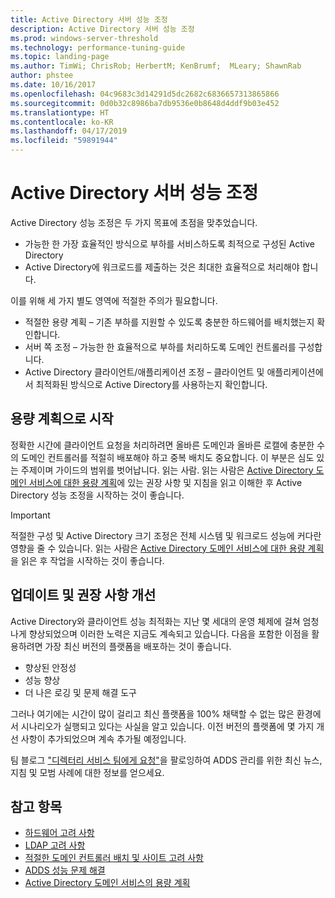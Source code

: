 ```yaml
---
title: Active Directory 서버 성능 조정
description: Active Directory 서버 성능 조정
ms.prod: windows-server-threshold
ms.technology: performance-tuning-guide
ms.topic: landing-page
ms.author: TimWi; ChrisRob; HerbertM; KenBrumf;  MLeary; ShawnRab
author: phstee
ms.date: 10/16/2017
ms.openlocfilehash: 04c9683c3d14291d5dc2682c6836657313865866
ms.sourcegitcommit: 0d0b32c8986ba7db9536e0b8648d4ddf9b03e452
ms.translationtype: HT
ms.contentlocale: ko-KR
ms.lasthandoff: 04/17/2019
ms.locfileid: "59891944"
---
```

# <a name="performance-tuning-active-directory-servers"></a>Active Directory 서버 성능 조정

Active Directory 성능 조정은 두 가지 목표에 초점을 맞추었습니다.
- 가능한 한 가장 효율적인 방식으로 부하를 서비스하도록 최적으로 구성된 Active Directory
- Active Directory에 워크로드를 제출하는 것은 최대한 효율적으로 처리해야 합니다.

이를 위해 세 가지 별도 영역에 적절한 주의가 필요합니다.
- 적절한 용량 계획 – 기존 부하를 지원할 수 있도록 충분한 하드웨어를 배치했는지 확인합니다.
- 서버 쪽 조정 – 가능한 한 효율적으로 부하를 처리하도록 도메인 컨트롤러를 구성합니다.
- Active Directory 클라이언트/애플리케이션 조정 – 클라이언트 및 애플리케이션에서 최적화된 방식으로 Active Directory를 사용하는지 확인합니다.

## <a name="start-with-capacity-planning"></a>용량 계획으로 시작
정확한 시간에 클라이언트 요청을 처리하려면 올바른 도메인과 올바른 로캘에 충분한 수의 도메인 컨트롤러를 적절히 배포해야 하고 중복 배치도 중요합니다. 이 부분은 심도 있는 주제이며 가이드의 범위를 벗어납니다. 읽는 사람. 읽는 사람은 [Active Directory 도메인 서비스에 대한 용량 계획](https://go.microsoft.com/fwlink/?LinkId=324566)에 있는 권장 사항 및 지침을 읽고 이해한 후 Active Directory 성능 조정을 시작하는 것이 좋습니다.

>[!Important]
> 적절한 구성 및 Active Directory 크기 조정은 전체 시스템 및 워크로드 성능에 커다란 영향을 줄 수 있습니다. 읽는 사람은 [Active Directory 도메인 서비스에 대한 용량 계획](https://go.microsoft.com/fwlink/?LinkId=324566)을 읽은 후 작업을 시작하는 것이 좋습니다.

## <a name="updates-and-evolving-recommendations"></a>업데이트 및 권장 사항 개선

Active Directory와 클라이언트 성능 최적화는 지난 몇 세대의 운영 체제에 걸쳐 엄청나게 향상되었으며 이러한 노력은 지금도 계속되고 있습니다. 다음을 포함한 이점을 활용하려면 가장 최신 버전의 플랫폼을 배포하는 것이 좋습니다.

- 향상된 안정성
- 성능 향상
- 더 나은 로깅 및 문제 해결 도구

그러나 여기에는 시간이 많이 걸리고 최신 플랫폼을 100% 채택할 수 없는 많은 환경에서 시나리오가 실행되고 있다는 사실을 알고 있습니다. 이전 버전의 플랫폼에 몇 가지 개선 사항이 추가되었으며 계속 추가될 예정입니다.

팀 블로그 ["디렉터리 서비스 팀에게 요청"](https://blogs.technet.microsoft.com/askds)을 팔로잉하여 ADDS 관리를 위한 최신 뉴스, 지침 및 모범 사례에 대한 정보를 얻으세요.

## <a name="see-also"></a>참고 항목
- [하드웨어 고려 사항](hardware-considerations.md)
- [LDAP 고려 사항](ldap-considerations.md)
- [적절한 도메인 컨트롤러 배치 및 사이트 고려 사항](site-definition-considerations.md)
- [ADDS 성능 문제 해결](troubleshoot.md) 
- [Active Directory 도메인 서비스의 용량 계획](https://go.microsoft.com/fwlink/?LinkId=324566)
